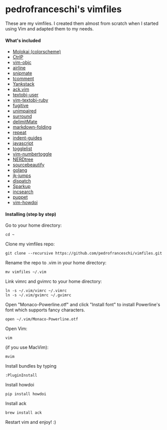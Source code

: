 pedrofranceschi's vimfiles
========

These are my vimfiles. I created them almost from scratch when I started using Vim and adapted them to my needs.

#### What's included

* [Molokai (colorscheme)](https://github.com/tomasr/molokai)
* [CtrlP](https://github.com/kien/ctrlp.vim)
* [vim-objc](https://github.com/b4winckler/vim-objc)
* [airline](https://github.com/bling/vim-airline)
* [snipmate](https://github.com/msanders/snipmate.vim)
* [tcomment](https://github.com/tomtom/tcomment_vim)
* [Yankstack](https://github.com/maxbrunsfeld/vim-yankstack)
* [ack.vim](https://github.com/mileszs/ack.vim)
* [textobj-user](https://github.com/kana/vim-textobj-user)
* [vim-textobj-ruby](https://github.com/rhysd/vim-textobj-ruby)
* [fugitive](https://github.com/tpope/vim-fugitive)
* [unimpaired](https://github.com/tpope/vim-unimpaired)
* [surround](https://github.com/tpope/vim-surround)
* [delimitMate](https://github.com/Raimondi/delimitMate)
* [markdown-folding](https://github.com/nelstrom/vim-markdown-folding)
* [repeat](https://github.com/tpope/vim-repeat)
* [indent-guides](https://github.com/nathanaelkane/vim-indent-guides)
* [javascript](https://github.com/pangloss/vim-javascript)
* [togglelist](https://github.com/milkypostman/vim-togglelist)
* [vim-numbertoggle](https://github.com/jeffkreeftmeijer/vim-numbertoggle)
* [NERDtree](https://github.com/scrooloose/nerdtree)
* [sourcebeautify](https://github.com/michalliu/sourcebeautify.vim)
* [golang](https://github.com/jnwhiteh/vim-golang)
* [jk-jumps](https://github.com/teranex/jk-jumps.vim)
* [dispatch](https://github.com/tpope/vim-dispatch)
* [Sparkup](https://github.com/rstacruz/sparkup)
* [incsearch](https://github.com/haya14busa/incsearch.vim)
* [puppet](https://github.com/rodjek/vim-puppet)
* [vim-howdoi](https://github.com/laurentgoudet/vim-howdoi)

#### Installing (step by step)

Go to your home directory:

    cd ~

Clone my vimfiles repo:


    git clone --recursive https://github.com/pedrofranceschi/vimfiles.git

Rename the repo to .vim in your home directory:

    mv vimfiles ~/.vim

Link vimrc and gvimrc to your home directory:

    ln -s ~/.vim/vimrc ~/.vimrc
    ln -s ~/.vim/gvimrc ~/.gvimrc

Open "Monaco-Powerline.otf" and click "Install font" to install Powerline's font which supports fancy characters.

	open ~/.vim/Monaco-Powerline.otf

Open Vim:

	vim

(if you use MacVim):

	mvim

Install bundles by typing

	:PluginInstall

Install howdoi

	pip install howdoi


Install ack

	brew install ack

Restart vim and enjoy! :)

